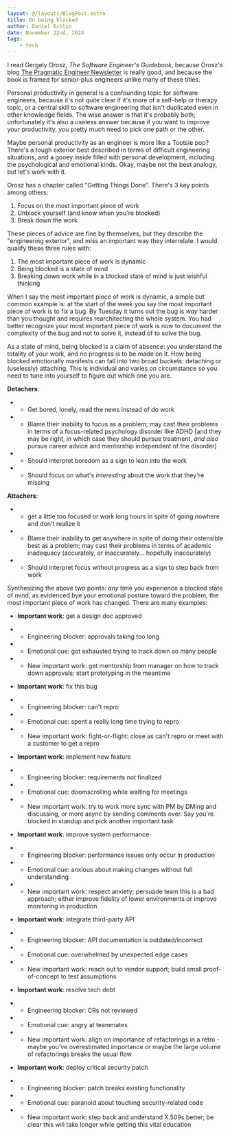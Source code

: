 ```yaml
---
layout: @/layouts/BlogPost.astro
title: On being blocked
author: Daniel Echlin
date: November 22nd, 2024
tags:
    - tech
---
```


I read Gergely Orosz, *The Software Engineer's Guidebook*, because Orosz's blog [The Pragmatic Engineer Newsletter](https://www.pragmaticengineer.com/) is really good, and because the book is framed for senior-plus engineers unlike many of these titles.

Personal productivity in general is a confounding topic for software engineers, because it's not quite clear if it's more of a self-help or therapy topic, or a central skill to software engineering that isn't duplicated even in other knowledge fields. The wise answer is that it's probably both; unfortunately it's also a useless answer because if you want to improve your productivity, you pretty much need to pick one path or the other.

Maybe personal productivity as an engineer is more like a Tootsie pop? There's a tough exterior best described in terms of difficult engineering situations, and a gooey inside filled with personal development, including the psychological and emotional kinds. Okay, maybe not the best analogy, but let's work with it.

Orosz has a chapter called "Getting Things Done". There's 3 key points among others:

1. Focus on the most important piece of work
2. Unblock yourself (and know when you're blocked)
3. Break down the work

These pieces of advice are fine by themselves, but they describe the "engineering exterior", and miss an important way they interrelate. I would qualify these three rules with:

1. The most important piece of work is dynamic
2. Being blocked is a state of mind
3. Breaking down work while in a blocked state of mind is just wishful thinking

When I say the most important piece of work is dynamic, a simple but common example is: at the start of the week you say the most important piece of work is to fix a bug. By Tuesday it turns out the bug is *way* harder than you thought and requires rearchitecting the whole system. You had better recognize your most important piece of work is now to document the complexity of the bug and not to solve it, instead of to solve the bug.

As a state of mind, being blocked is a claim of absence: you understand the totality of your work, and no progress is to be made on it. How being blocked emotionally manifests can fall into two broad buckets: detaching or (uselessly) attaching. This is individual and varies on circumstance so you need to tune into yourself to figure out which one you are.

**Detachers**:

* * Get bored, lonely, read the news instead of do work
* * Blame their inability to focus as a problem; may cast their problems in terms of a focus-related psychology disorder like ADHD [and they may be right, in which case they should pursue treatment, *and also* pursue career advice and mentorship independent of the disorder]
* * Should interpret boredom as a sign to lean into the work
* * Should focus on what's *interesting* about the work that they're missing

**Attachers**:

* * get a little too focused or work long hours in spite of going nowhere and don't realize it
* * Blame their inability to get anywhere in spite of doing their ostensible best as a problem; may cast their problems in terms of academic inadequacy (accurately, or inaccurately... hopefully inaccurately)
* * Should interpret focus without progress as a sign to step back from work

Synthesizing the above two points: *any* time you experience a blocked state of mind, as evidenced bye your emotional posture toward the problem, the most important piece of work has changed. There are many examples:

* **Important work**: get a design doc approved
* * Engineering blocker: approvals taking too long
* * Emotional cue: got exhausted trying to track down so many people
* * New important work: get mentorship from manager on how to track down approvals; start prototyping in the meantime
* **Important work**: fix this bug
* * Engineering blocker: can't repro
* * Emotional cue: spent a really long time trying to repro
* * New important work: fight-or-flight: close as can't repro or meet with a customer to get a repro
* ****Important work****: implement new feature
* * Engineering blocker: requirements not finalized
* * Emotional cue: doomscrolling while waiting for meetings
* * New important work: try to work more sync with PM by DMing and discussing, or more async by sending comments over. Say you're blocked in standup and pick another important task

* ****Important work****: improve system performance
* * Engineering blocker: performance issues only occur in production
* * Emotional cue: anxious about making changes without full understanding
* * New important work: respect anxiety; persuade team this is a bad approach; either improve fidelity of lower environments or improve monitoring in production

* ****Important work****: integrate third-party API
* * Engineering blocker: API documentation is outdated/incorrect
* * Emotional cue: overwhelmed by unexpected edge cases
* * New important work: reach out to vendor support; build small proof-of-concept to test assumptions

* ****Important work****: resolve tech debt
* * Engineering blocker: CRs not reviewed
* * Emotional cue: angry at teammates
* * New important work: align on importance of refactorings in a retro - maybe you've overestimated importance or maybe the large volume of refactorings breaks the usual flow

* ****Important work****: deploy critical security patch
* * Engineering blocker: patch breaks existing functionality
* * Emotional cue: paranoid about touching security-related code
* * New important work: step back and understand X.509s better; be clear this will take longer while getting this vital education
